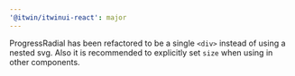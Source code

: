 ```yaml
---
'@itwin/itwinui-react': major
---
```


ProgressRadial has been refactored to be a single `<div>` instead of using a nested svg. Also it is recommended to explicitly set `size` when using in other components.

